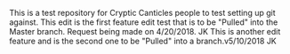 This is a test repository for Cryptic Canticles people to test setting up git against. 
This edit is the first feature edit test that is to be "Pulled" into the Master branch.  Request being made on 4/20/2018.  JK
This is another edit feature and is the second one to be "Pulled" into a branch.v5/10/2018 JK
